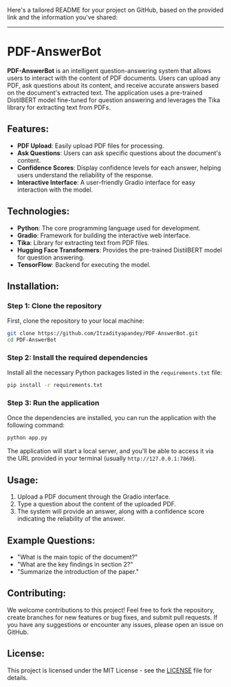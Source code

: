 Here's a tailored README for your project on GitHub, based on the provided link and the information you've shared:

---

# PDF-AnswerBot

**PDF-AnswerBot** is an intelligent question-answering system that allows users to interact with the content of PDF documents. Users can upload any PDF, ask questions about its content, and receive accurate answers based on the document's extracted text. The application uses a pre-trained DistilBERT model fine-tuned for question answering and leverages the Tika library for extracting text from PDFs.

## Features:
- **PDF Upload**: Easily upload PDF files for processing.
- **Ask Questions**: Users can ask specific questions about the document's content.
- **Confidence Scores**: Display confidence levels for each answer, helping users understand the reliability of the response.
- **Interactive Interface**: A user-friendly Gradio interface for easy interaction with the model.

## Technologies:
- **Python**: The core programming language used for development.
- **Gradio**: Framework for building the interactive web interface.
- **Tika**: Library for extracting text from PDF files.
- **Hugging Face Transformers**: Provides the pre-trained DistilBERT model for question answering.
- **TensorFlow**: Backend for executing the model.

## Installation:

### Step 1: Clone the repository
First, clone the repository to your local machine:
```bash
git clone https://github.com/Itzadityapandey/PDF-AnswerBot.git
cd PDF-AnswerBot
```

### Step 2: Install the required dependencies
Install all the necessary Python packages listed in the `requirements.txt` file:
```bash
pip install -r requirements.txt
```

### Step 3: Run the application
Once the dependencies are installed, you can run the application with the following command:
```bash
python app.py
```

The application will start a local server, and you'll be able to access it via the URL provided in your terminal (usually `http://127.0.0.1:7860`).

## Usage:
1. Upload a PDF document through the Gradio interface.
2. Type a question about the content of the uploaded PDF.
3. The system will provide an answer, along with a confidence score indicating the reliability of the answer.

## Example Questions:
- "What is the main topic of the document?"
- "What are the key findings in section 2?"
- "Summarize the introduction of the paper."

## Contributing:
We welcome contributions to this project! Feel free to fork the repository, create branches for new features or bug fixes, and submit pull requests. If you have any suggestions or encounter any issues, please open an issue on GitHub.

## License:
This project is licensed under the MIT License - see the [LICENSE](LICENSE) file for details.


